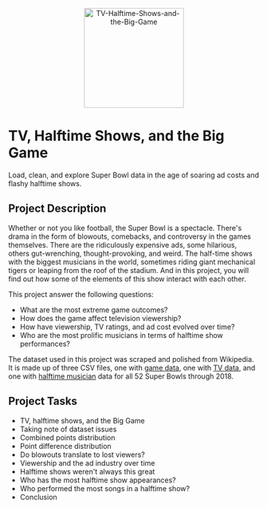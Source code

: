 <p align="center">
<img src="https://i.ibb.co/gWVbMds/TV-Halftime-Shows-and-the-Big-Game.png" alt="TV-Halftime-Shows-and-the-Big-Game" border="0" width="200">
</p>

# TV, Halftime Shows, and the Big Game

Load, clean, and explore Super Bowl data in the age of soaring ad costs and flashy halftime shows.

## Project Description

Whether or not you like football, the Super Bowl is a spectacle. There's drama in the form of blowouts, comebacks, and controversy in the games themselves. There are the ridiculously expensive ads, some hilarious, others gut-wrenching, thought-provoking, and weird. The half-time shows with the biggest musicians in the world, sometimes riding giant mechanical tigers or leaping from the roof of the stadium. And in this project, you will find out how some of the elements of this show interact with each other.

This project answer the following questions:
* What are the most extreme game outcomes?
* How does the game affect television viewership?
* How have viewership, TV ratings, and ad cost evolved over time?
* Who are the most prolific musicians in terms of halftime show performances?

The dataset used in this project was scraped and polished from Wikipedia. It is made up of three CSV files, one with [game data](https://github.com/jamaltariqcheema/data-science-portfolio/blob/master/DataCamp/TV%2C%20Halftime%20Shows%2C%20and%20the%20Big%20Game/Datasets/super_bowls.csv), one with [TV data](https://github.com/jamaltariqcheema/data-science-portfolio/blob/master/DataCamp/TV%2C%20Halftime%20Shows%2C%20and%20the%20Big%20Game/Datasets/tv.csv), and one with [halftime musician](https://github.com/jamaltariqcheema/data-science-portfolio/blob/master/DataCamp/TV%2C%20Halftime%20Shows%2C%20and%20the%20Big%20Game/Datasets/halftime_musicians.csv) data for all 52 Super Bowls through 2018.

## Project Tasks

* TV, halftime shows, and the Big Game
* Taking note of dataset issues
* Combined points distribution
* Point difference distribution
* Do blowouts translate to lost viewers?
* Viewership and the ad industry over time
* Halftime shows weren't always this great
* Who has the most halftime show appearances?
* Who performed the most songs in a halftime show?
* Conclusion